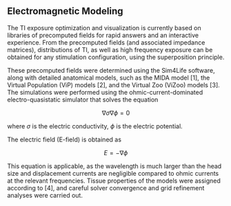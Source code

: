 ## Electromagnetic Modeling

The TI exposure optimization and visualization is currently based on libraries of precomputed fields for rapid answers and an interactive experience. From the precomputed fields (and associated impedance matrices), distributions of TI, as well as high frequency exposure can be obtained for any stimulation configuration, using the superposition principle.

These precomputed fields were determined using the Sim4Life software, along with detailed anatomical models, such as the MIDA model [1], the Virtual Population (ViP) models [2], and the Virtual Zoo (ViZoo) models [3]. The simulations were performed using the ohmic-current-dominated electro-quasistatic simulator that solves the equation 

$$
\nabla\sigma\nabla\phi = 0
$$

where $\sigma$ is the electric conductivity, $\phi$ is the electric potential.

The electric field (E-field) is obtained as 

$$
E = -\nabla\phi
$$

This equation is applicable, as the wavelength is much larger than the head size and displacement currents are negligible compared to ohmic currents at the relevant frequencies. Tissue properties of the models were assigned according to [4], and careful solver convergence and grid refinement analyses were carried out.
